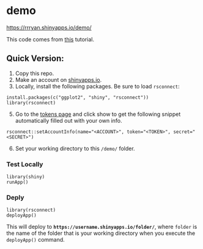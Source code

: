 # demo

https://rrryan.shinyapps.io/demo/

This code comes from [this](https://shiny.rstudio.com/articles/shinyapps.html) tutorial.


## Quick Version:
1. Copy this repo.
2. Make an account on [shinyapps.io](www.shinyapps.io).
3. Locally, install the following packages. Be sure to load `rsconnect`:
```
install.packages(c("ggplot2", "shiny", "rsconnect"))
library(rsconnect)
```
5. Go to the [tokens page](https://www.shinyapps.io/admin/#/tokens) and click show to get the following snippet automatically filled out with your own info.
```
rsconnect::setAccountInfo(name="<ACCOUNT>", token="<TOKEN>", secret="<SECRET>")
```
6. Set your working directory to this `/demo/` folder.


### Test Locally
```
library(shiny)
runApp()
```

### Deply
```
library(rsconnect)
deployApp()
```

This will deploy to **`https://username.shinyapps.io/folder/`**, where `folder` is the name of the folder that is your working directory when you execute the `deployApp()` command.

